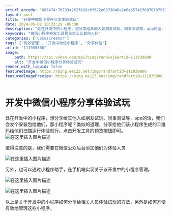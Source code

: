 ```yaml
---
arturl_encode: "687474:70733a2f2f626c6f672e6373646e2e6e65742f68707079572f:61727469636c652f64657461696c732f313131393339383030"
layout: post
title: "开发中微信小程序分享体验试玩"
date: 2024-05-02 20:33:29 +08:00
description: "处在开发中的小程序，想分享给其他人如朋友试玩、同事测试等，app的话，我们会发个安装"
keywords: "微信小程序开发工具预览怎么让其他人扫"
categories: ['Cocoscreator']
tags: ['有效管理', '开发中微信小程序', '分享体验']
artid: "111939800"
image:
    path: https://api.vvhan.com/api/bing?rand=sj&artid=111939800
    alt: "开发中微信小程序分享体验试玩"
render_with_liquid: false
featuredImage: https://bing.ee123.net/img/rand?artid=111939800
featuredImagePreview: https://bing.ee123.net/img/rand?artid=111939800
---
```


# 开发中微信小程序分享体验试玩

处在开发中的小程序，想分享给其他人如朋友试玩、同事测试等，app的话，我们会发个安装包给他们，那小程序呢？类似的道理，分享给他们该小程序生成的二维码给他们扫描运行体验就行。点击开发工具的预览按钮即可。
![在这里插入图片描述](https://i-blog.csdnimg.cn/blog_migrate/83f513ba556a04de28f0ee9b6fc68275.png#pic_center)
  
值得注意的是，我们需要在微信公众后台添加他们为体验人员
  
![在这里插入图片描述](https://i-blog.csdnimg.cn/blog_migrate/0ef0d72bc774eee29da4416dc0268552.png#pic_center)
  
另外，也可以通过小程序助手，在手机端实现关于该开发中的小程序管理。
  
![在这里插入图片描述](https://i-blog.csdnimg.cn/blog_migrate/8c8e330c22ed03cc23770a8c8b618aa6.png#pic_center)
  
![在这里插入图片描述](https://i-blog.csdnimg.cn/blog_migrate/3c6542abd2e5a46945779f1a7d6d4fc6.jpeg#pic_center)
  
以上是关于开发中的小程序如何分享给相关人员体验试玩的方法，另外是如何方便有效地管理这些小程序。